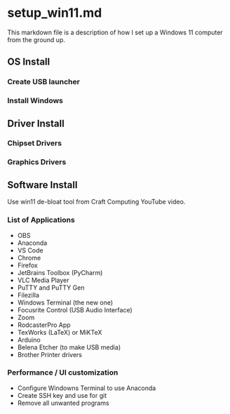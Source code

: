 # setup_win11.md

This markdown file is a description of how I set up a Windows 11 computer from the ground up.

## OS Install

### Create USB launcher

### Install Windows

## Driver Install

### Chipset Drivers

### Graphics Drivers

## Software Install

Use win11 de-bloat tool from Craft Computing YouTube video.

### List of Applications

 * OBS
 * Anaconda
 * VS Code
 * Chrome
 * Firefox
 * JetBrains Toolbox (PyCharm)
 * VLC Media Player
 * PuTTY and PuTTY Gen
 * Filezilla
 * Windows Terminal (the new one)
 * Focusrite Control (USB Audio Interface)
 * Zoom
 * RodcasterPro App
 * TexWorks (LaTeX) or MiKTeX
 * Arduino
 * Belena Etcher (to make USB media)
 * Brother Printer drivers

### Performance / UI customization

 * Configure Windowns Terminal to use Anaconda
 * Create SSH key and use for git
 * Remove all unwanted programs 


